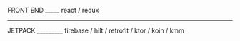 FRONT END _____ react / redux

---

JETPACK _________ firebase / hilt / retrofit / ktor / koin / kmm


